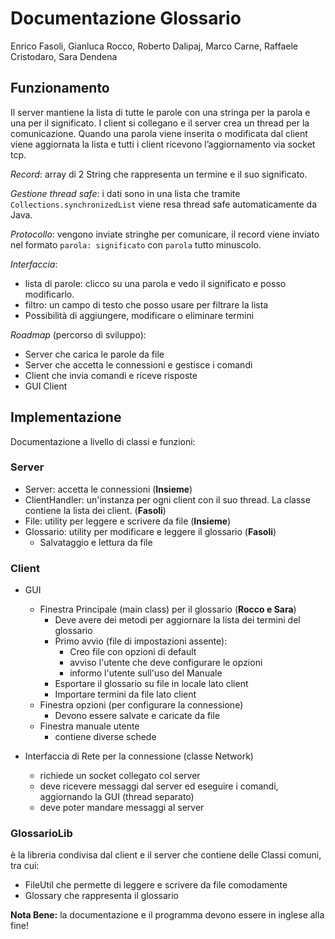 # Documentazione Glossario

Enrico Fasoli, Gianluca Rocco, Roberto Dalipaj, Marco Carne, Raffaele Cristodaro, Sara Dendena

## Funzionamento

Il server mantiene la lista di tutte le parole con una stringa per la parola e una per il significato. I client si collegano e il server crea un thread per la comunicazione.
Quando una parola viene inserita o modificata dal client viene aggiornata la lista e tutti i client ricevono l’aggiornamento via socket tcp.

_Record_: array di 2 String che rappresenta un termine e il suo significato.

_Gestione thread safe_: i dati sono in una lista che tramite `Collections.synchronizedList` viene resa thread safe automaticamente da Java.

_Protocollo_: vengono inviate stringhe per comunicare, il record viene inviato nel formato `parola: significato` con `parola` tutto minuscolo.

_Interfaccia_:
- lista di parole: clicco su una parola e vedo il significato e posso modificarlo.
- filtro: un campo di testo che posso usare per filtrare la lista
- Possibilità di aggiungere, modificare o eliminare termini

_Roadmap_ (percorso di sviluppo):
- Server che carica le parole da file
- Server che accetta le connessioni e gestisce i comandi
- Client che invia comandi e riceve risposte
- GUI Client

## Implementazione

Documentazione a livello di classi e funzioni:

### Server

- Server: accetta le connessioni (__Insieme__)
- ClientHandler: un'instanza per ogni client con il suo thread. La classe
contiene la lista dei client. (__Fasoli__)
- File: utility per leggere e scrivere da file (__Insieme__)
- Glossario: utility per modificare e leggere il glossario (__Fasoli__)
  - Salvataggio e lettura da file

### Client

- GUI
  - Finestra Principale (main class) per il glossario (__Rocco e Sara__)
    - Deve avere dei metodi per aggiornare la lista dei termini del glossario
    - Primo avvio (file di impostazioni assente):
      - Creo file con opzioni di default
      - avviso l'utente che deve configurare le opzioni
      - informo l'utente sull'uso del Manuale
    - Esportare il glossario su file in locale lato client
    - Importare termini da file lato client
  - Finestra opzioni (per configurare la connessione)
    - Devono essere salvate e caricate da file
  - Finestra manuale utente
    - contiene diverse schede

- Interfaccia di Rete per la connessione (classe Network)
  - richiede un socket collegato col server
  - deve ricevere messaggi dal server ed eseguire i comandi, aggiornando la GUI (thread separato)
  - deve poter mandare messaggi al server

### GlossarioLib

è la libreria condivisa dal client e il server che contiene delle Classi comuni, tra cui:
- FileUtil che permette di leggere e scrivere da file comodamente
- Glossary che rappresenta il glossario

__Nota Bene:__ la documentazione e il programma devono essere in inglese alla fine!
